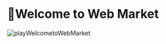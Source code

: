 # 📌Welcome to Web Market

![playWelcometoWebMarket](https://user-images.githubusercontent.com/86038910/169510170-688b3c92-c9c7-42b0-b690-edce0dcf6c83.gif)
